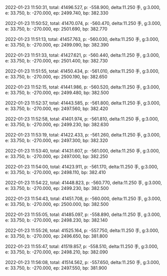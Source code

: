 2022-01-23 11:50:31, total: 41496.527, p: -558.900, delta:11.250 手, g:3.000, e: 33.750, b: -270.000, ep: 2499.740, bp: 382.330

2022-01-23 11:50:52, total: 41470.074, p: -560.470, delta:11.250 手, g:3.000, e: 33.750, b: -270.000, ep: 2501.690, bp: 382.770

2022-01-23 11:51:13, total: 41457.763, p: -560.030, delta:11.250 手, g:3.000, e: 33.750, b: -270.000, ep: 2499.090, bp: 382.390

2022-01-23 11:51:33, total: 41427.621, p: -560.440, delta:11.250 手, g:3.000, e: 33.750, b: -270.000, ep: 2501.400, bp: 382.730

2022-01-23 11:51:55, total: 41450.434, p: -561.010, delta:11.250 手, g:3.000, e: 33.750, b: -270.000, ep: 2500.190, bp: 382.650

2022-01-23 11:52:15, total: 41441.986, p: -560.520, delta:11.250 手, g:3.000, e: 33.750, b: -270.000, ep: 2499.480, bp: 382.500

2022-01-23 11:52:37, total: 41443.585, p: -561.800, delta:11.250 手, g:3.000, e: 33.750, b: -270.000, ep: 2497.560, bp: 382.420

2022-01-23 11:52:58, total: 41401.974, p: -561.810, delta:11.250 手, g:3.000, e: 33.750, b: -270.000, ep: 2499.230, bp: 382.630

2022-01-23 11:53:19, total: 41422.433, p: -561.260, delta:11.250 手, g:3.000, e: 33.750, b: -270.000, ep: 2497.300, bp: 382.320

2022-01-23 11:53:40, total: 41431.607, p: -561.000, delta:11.250 手, g:3.000, e: 33.750, b: -270.000, ep: 2497.000, bp: 382.250

2022-01-23 11:54:00, total: 41423.911, p: -561.170, delta:11.250 手, g:3.000, e: 33.750, b: -270.000, ep: 2498.110, bp: 382.410

2022-01-23 11:54:22, total: 41448.823, p: -560.770, delta:11.250 手, g:3.000, e: 33.750, b: -270.000, ep: 2499.230, bp: 382.500

2022-01-23 11:54:43, total: 41451.708, p: -560.000, delta:11.250 手, g:3.000, e: 33.750, b: -270.000, ep: 2500.000, bp: 382.500

2022-01-23 11:55:05, total: 41485.097, p: -558.890, delta:11.250 手, g:3.000, e: 33.750, b: -270.000, ep: 2498.230, bp: 382.140

2022-01-23 11:55:26, total: 41525.164, p: -557.750, delta:11.250 手, g:3.000, e: 33.750, b: -270.000, ep: 2496.650, bp: 381.800

2022-01-23 11:55:47, total: 41519.857, p: -558.510, delta:11.250 手, g:3.000, e: 33.750, b: -270.000, ep: 2498.210, bp: 382.090

2022-01-23 11:56:08, total: 41514.562, p: -557.650, delta:11.250 手, g:3.000, e: 33.750, b: -270.000, ep: 2497.550, bp: 381.900